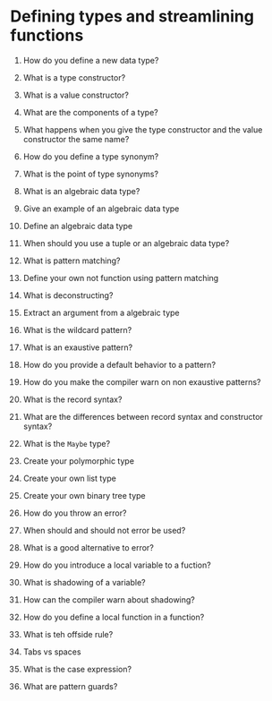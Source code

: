 # Defining types and streamlining functions

1. How do you define a new data type?

2. What is a type constructor?

3. What is a value constructor?

4. What are the components of a type?

5. What happens when you give the type constructor and the value constructor
   the same name?

6. How do you define a type synonym?

7. What is the point of type synonyms?

8. What is an algebraic data type?

9. Give an example of an algebraic data type

10. Define an algebraic data type

11. When should you use a tuple or an algebraic data type?

12. What is pattern matching?

13. Define your own not function using pattern matching

14. What is deconstructing?

15. Extract an argument from a algebraic type

16. What is the wildcard pattern?

17. What is an exaustive pattern?

18. How do you provide a default behavior to a pattern?

19. How do you make the compiler warn on non exaustive patterns?

20. What is the record syntax?

21. What are the differences between record syntax and constructor syntax?

22. What is the `Maybe` type?

23. Create your polymorphic type

24. Create your own list type

25. Create your own binary tree type

26. How do you throw an error?

27. When should and should not error be used?

28. What is a good alternative to error?

29. How do you introduce a local variable to a fuction?

30. What is shadowing of a variable?

31. How can the compiler warn about shadowing?

32. How do you define a local function in a function?

33. What is teh offside rule?

34. Tabs vs spaces

35. What is the case expression?

36. What are pattern guards?
